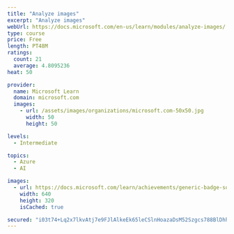 ```yaml
---
title: "Analyze images"
excerpt: "Analyze images"
webUrl: https://docs.microsoft.com/en-us/learn/modules/analyze-images/
type: course
price: Free
length: PT48M
ratings:
  count: 21
  average: 4.8095236
heat: 50

provider:
  name: Microsoft Learn
  domain: microsoft.com
  images:
    - url: /assets/images/organizations/microsoft.com-50x50.jpg
      width: 50
      height: 50

levels:
  - Intermediate

topics:
  - Azure
  - AI

images:
  - url: https://docs.microsoft.com/learn/achievements/generic-badge-social.png
    width: 640
    height: 320
    isCached: true

secured: "i03t74+Lq2x7lkvAtj7e9FJlAlkeEk65leCSlnHoazaDsM52Szgcs788BlDhh+5K8QMS8f3OcqmrkOOACr4IAxHIQmT/oU/a/UKecf+x+Y/576WErmgBzqGztsj2divJnpeoRFvA8K7J4miMOMOAHUjtrUIOtD0kRdBTHy9BEKQdemXVlFEX+ZDJ6OsCG19FLDowaiUe4GDLUcyTPCMHDeOKoIYD5oGvxkeKb8vFHuvVK/WNzMMh2HtK9CNZ3Yux0smQt9UgZ+8N7vJF2R37akSXoCdpHIir94z203PKGM5BhIMGpmlG65+vxhO/9rxVtwgTuIgIBgnIdAbKFPkl11F0/IexhImlrLu3c1Zwv3zmao0/ZV1sE4K10JMFHnBF6yPHP9rXnD8jUdbEoealuMBZCWCyJ+P8hMtXVIZmqtg=;QcL7HgGyaGXPQ2gL36nSkQ=="
---
```


